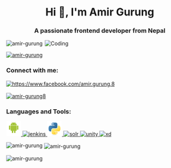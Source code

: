 
<h1 align="center">Hi 👋, I'm Amir Gurung</h1>

<h3 align="center">A passionate frontend developer from Nepal</h3>

<img align="right" alt="Coding" width="400" src="https://i.pinimg.com/originals/cd/fd/a4/cdfda49dd7071ec1623e87f55943ab3e.gif">

<p align="left"> <img src="https://komarev.com/ghpvc/?username=amir-gurung&label=Profile%20views&color=0e75b6&style=flat" alt="amir-gurung" /> </p>

<p align="left"> <a href="https://github.com/ryo-ma/github-profile-trophy"><img src="https://github-profile-trophy.vercel.app/?username=amir-gurung" alt="amir-gurung" /></a> </p>

<h3 align="left">Connect with me:</h3>

<p align="left">

<a href="https://fb.com/https://www.facebook.com/amir.gurung.8" target="blank"><img align="center" src="https://raw.githubusercontent.com/rahuldkjain/github-profile-readme-generator/master/src/images/icons/Social/facebook.svg" alt="https://www.facebook.com/amir.gurung.8" height="30" width="40" /></a>

<a href="https://instagram.com/amir-gurung8" target="blank"><img align="center" src="https://raw.githubusercontent.com/rahuldkjain/github-profile-readme-generator/master/src/images/icons/Social/instagram.svg" alt="amir-gurung8" height="30" width="40" /></a>

</p>

<h3 align="left">Languages and Tools:</h3>

<p align="left"> <a href="https://developer.android.com" target="_blank" rel="noreferrer"> <img src="https://raw.githubusercontent.com/devicons/devicon/master/icons/android/android-original-wordmark.svg" alt="android" width="40" height="40"/> </a> <a href="https://www.jenkins.io" target="_blank" rel="noreferrer"> <img src="https://www.vectorlogo.zone/logos/jenkins/jenkins-icon.svg" alt="jenkins" width="40" height="40"/> </a> <a href="https://www.python.org" target="_blank" rel="noreferrer"> <img src="https://raw.githubusercontent.com/devicons/devicon/master/icons/python/python-original.svg" alt="python" width="40" height="40"/> </a> <a href="https://lucene.apache.org/solr/" target="_blank" rel="noreferrer"> <img src="https://www.vectorlogo.zone/logos/apache_solr/apache_solr-icon.svg" alt="solr" width="40" height="40"/> </a> <a href="https://unity.com/" target="_blank" rel="noreferrer"> <img src="https://www.vectorlogo.zone/logos/unity3d/unity3d-icon.svg" alt="unity" width="40" height="40"/> </a> <a href="https://www.adobe.com/products/xd.html" target="_blank" rel="noreferrer"> <img src="https://cdn.worldvectorlogo.com/logos/adobe-xd.svg" alt="xd" width="40" height="40"/> </a> </p>

<p><img align="left" src="https://github-readme-stats.vercel.app/api/top-langs?username=amir-gurung&show_icons=true&locale=en&layout=compact" alt="amir-gurung" /></p>

<p>&nbsp;<img align="center" src="https://github-readme-stats.vercel.app/api?username=amir-gurung&show_icons=true&locale=en" alt="amir-gurung" /></p>

<p><img align="center" src="https://github-readme-streak-stats.herokuapp.com/?user=amir-gurung&" alt="amir-gurung" /></p
